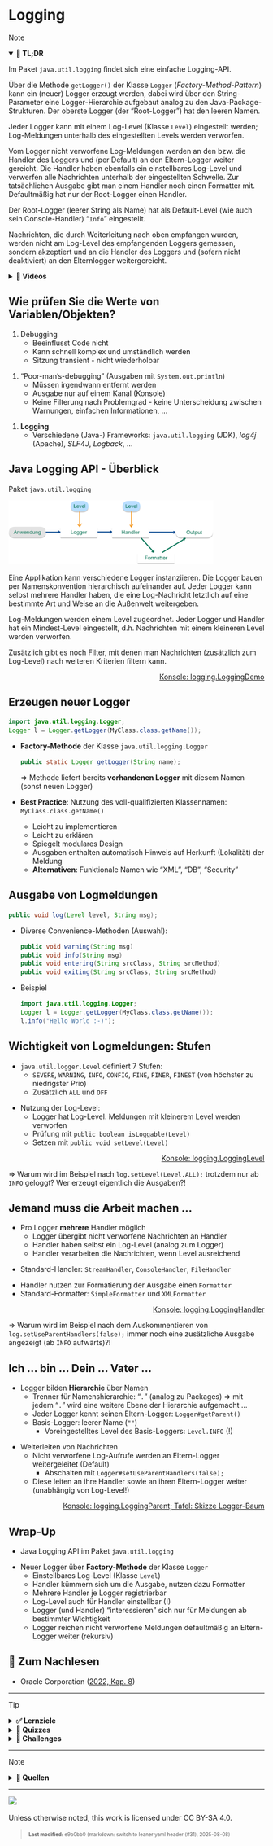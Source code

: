 # Logging

> [!NOTE]
>
> <details open>
>
> <summary><strong>🎯 TL;DR</strong></summary>
>
> Im Paket `java.util.logging` findet sich eine einfache Logging-API.
>
> Über die Methode `getLogger()` der Klasse `Logger`
> (*Factory-Method-Pattern*) kann ein (neuer) Logger erzeugt werden,
> dabei wird über den String-Parameter eine Logger-Hierarchie aufgebaut
> analog zu den Java-Package-Strukturen. Der oberste Logger (der
> “Root-Logger”) hat den leeren Namen.
>
> Jeder Logger kann mit einem Log-Level (Klasse `Level`) eingestellt
> werden; Log-Meldungen unterhalb des eingestellten Levels werden
> verworfen.
>
> Vom Logger nicht verworfene Log-Meldungen werden an den bzw. die
> Handler des Loggers und (per Default) an den Eltern-Logger weiter
> gereicht. Die Handler haben ebenfalls ein einstellbares Log-Level und
> verwerfen alle Nachrichten unterhalb der eingestellten Schwelle. Zur
> tatsächlichen Ausgabe gibt man einem Handler noch einen Formatter mit.
> Defaultmäßig hat nur der Root-Logger einen Handler.
>
> Der Root-Logger (leerer String als Name) hat als Default-Level (wie
> auch sein Console-Handler) “`Info`” eingestellt.
>
> Nachrichten, die durch Weiterleitung nach oben empfangen wurden,
> werden nicht am Log-Level des empfangenden Loggers gemessen, sondern
> akzeptiert und an die Handler des Loggers und (sofern nicht
> deaktiviert) an den Elternlogger weitergereicht.
>
> </details>
>
> <details>
>
> <summary><strong>🎦 Videos</strong></summary>
>
> - [VL Logging](https://youtu.be/_jYWJzr1rkA)
> - [Demo Logging (Überblick)](https://youtu.be/fWSc5A_CPL8)
> - [Demo Log-Level](https://youtu.be/0UUVQCVYNHo)
> - [Demo Logging: Handler und Formatter](https://youtu.be/dYOYA99EfrY)
> - [Demo Weiterleitung an den
>   Elternlogger](https://youtu.be/19Bki4IglWQ)
>
> </details>

## Wie prüfen Sie die Werte von Variablen/Objekten?

1.  Debugging
    - Beeinflusst Code nicht
    - Kann schnell komplex und umständlich werden
    - Sitzung transient - nicht wiederholbar

<!-- -->

1.  “Poor-man’s-debugging” (Ausgaben mit `System.out.println`)
    - Müssen irgendwann entfernt werden
    - Ausgabe nur auf einem Kanal (Konsole)
    - Keine Filterung nach Problemgrad - keine Unterscheidung zwischen
      Warnungen, einfachen Informationen, …

<!-- -->

1.  **Logging**
    - Verschiedene (Java-) Frameworks: `java.util.logging` (JDK),
      *log4j* (Apache), *SLF4J*, *Logback*, …

## Java Logging API - Überblick

Paket `java.util.logging`

<img src="images/logging.png" width="80%">

Eine Applikation kann verschiedene Logger instanziieren. Die Logger
bauen per Namenskonvention hierarchisch aufeinander auf. Jeder Logger
kann selbst mehrere Handler haben, die eine Log-Nachricht letztlich auf
eine bestimmte Art und Weise an die Außenwelt weitergeben.

Log-Meldungen werden einem Level zugeordnet. Jeder Logger und Handler
hat ein Mindest-Level eingestellt, d.h. Nachrichten mit einem kleineren
Level werden verworfen.

Zusätzlich gibt es noch Filter, mit denen man Nachrichten (zusätzlich
zum Log-Level) nach weiteren Kriterien filtern kann.

<p align="right"><a href="https://github.com/Programmiermethoden-CampusMinden/PM-Lecture/blob/master/markdown/coding/src/logging/LoggingDemo.java">Konsole: logging.LoggingDemo</a></p>

## Erzeugen neuer Logger

``` java
import java.util.logging.Logger;
Logger l = Logger.getLogger(MyClass.class.getName());
```

- **Factory-Methode** der Klasse `java.util.logging.Logger`

  ``` java
  public static Logger getLogger(String name);
  ```

  =\> Methode liefert bereits **vorhandenen Logger** mit diesem Namen
  (sonst neuen Logger)

- **Best Practice**: Nutzung des voll-qualifizierten Klassennamen:
  `MyClass.class.getName()`

  - Leicht zu implementieren
  - Leicht zu erklären
  - Spiegelt modulares Design
  - Ausgaben enthalten automatisch Hinweis auf Herkunft (Lokalität) der
    Meldung
  - **Alternativen**: Funktionale Namen wie “XML”, “DB”, “Security”

## Ausgabe von Logmeldungen

``` java
public void log(Level level, String msg);
```

- Diverse Convenience-Methoden (Auswahl):

  ``` java
  public void warning(String msg)
  public void info(String msg)
  public void entering(String srcClass, String srcMethod)
  public void exiting(String srcClass, String srcMethod)
  ```

<!-- -->

- Beispiel

  ``` java
  import java.util.logging.Logger;
  Logger l = Logger.getLogger(MyClass.class.getName());
  l.info("Hello World :-)");
  ```

## Wichtigkeit von Logmeldungen: Stufen

- `java.util.logger.Level` definiert 7 Stufen:
  - `SEVERE`, `WARNING`, `INFO`, `CONFIG`, `FINE`, `FINER`, `FINEST`
    (von höchster zu niedrigster Prio)
  - Zusätzlich `ALL` und `OFF`

<!-- -->

- Nutzung der Log-Level:
  - Logger hat Log-Level: Meldungen mit kleinerem Level werden verworfen
  - Prüfung mit `public boolean isLoggable(Level)`
  - Setzen mit `public void setLevel(Level)`

<p align="right"><a href="https://github.com/Programmiermethoden-CampusMinden/PM-Lecture/blob/master/markdown/coding/src/logging/LoggingLevel.java">Konsole: logging.LoggingLevel</a></p>

=\> Warum wird im Beispiel nach `log.setLevel(Level.ALL);` trotzdem nur
ab `INFO` geloggt? Wer erzeugt eigentlich die Ausgaben?!

## Jemand muss die Arbeit machen …

- Pro Logger **mehrere** Handler möglich
  - Logger übergibt nicht verworfene Nachrichten an Handler
  - Handler haben selbst ein Log-Level (analog zum Logger)
  - Handler verarbeiten die Nachrichten, wenn Level ausreichend

<!-- -->

- Standard-Handler: `StreamHandler`, `ConsoleHandler`, `FileHandler`

<!-- -->

- Handler nutzen zur Formatierung der Ausgabe einen `Formatter`
- Standard-Formatter: `SimpleFormatter` und `XMLFormatter`

<p align="right"><a href="https://github.com/Programmiermethoden-CampusMinden/PM-Lecture/blob/master/markdown/coding/src/logging/LoggingHandler.java">Konsole: logging.LoggingHandler</a></p>

=\> Warum wird im Beispiel nach dem Auskommentieren von
`log.setUseParentHandlers(false);` immer noch eine zusätzliche Ausgabe
angezeigt (ab `INFO` aufwärts)?!

## Ich … bin … Dein … Vater …

- Logger bilden **Hierarchie** über Namen
  - Trenner für Namenshierarchie: “`.`” (analog zu Packages) =\> mit
    jedem “`.`” wird eine weitere Ebene der Hierarchie aufgemacht …
  - Jeder Logger kennt seinen Eltern-Logger: `Logger#getParent()`
  - Basis-Logger: leerer Name (`""`)
    - Voreingestelltes Level des Basis-Loggers: `Level.INFO` (!)

<!-- -->

- Weiterleiten von Nachrichten
  - Nicht verworfene Log-Aufrufe werden an Eltern-Logger weitergeleitet
    (Default)
    - Abschalten mit `Logger#setUseParentHandlers(false);`
  - Diese leiten an ihre Handler sowie an ihren Eltern-Logger weiter
    (unabhängig von Log-Level!)

<p align="right"><a href="https://github.com/Programmiermethoden-CampusMinden/PM-Lecture/blob/master/markdown/coding/src/logging/LoggingParent.java">Konsole: logging.LoggingParent; Tafel: Skizze Logger-Baum</a></p>

## Wrap-Up

- Java Logging API im Paket `java.util.logging`

<!-- -->

- Neuer Logger über **Factory-Methode** der Klasse `Logger`
  - Einstellbares Log-Level (Klasse `Level`)
  - Handler kümmern sich um die Ausgabe, nutzen dazu Formatter
  - Mehrere Handler je Logger registrierbar
  - Log-Level auch für Handler einstellbar (!)
  - Logger (und Handler) “interessieren” sich nur für Meldungen ab
    bestimmter Wichtigkeit
  - Logger reichen nicht verworfene Meldungen defaultmäßig an
    Eltern-Logger weiter (rekursiv)

## 📖 Zum Nachlesen

- Oracle Corporation ([2022, Kap. 8](#ref-JDK-Doc))

------------------------------------------------------------------------

> [!TIP]
>
> <details>
>
> <summary><strong>✅ Lernziele</strong></summary>
>
> - k3: Nutzung der Java Logging API im Paket java.util.logging
> - k3: Erstellung eigener Handler und Formatter
>
> </details>
>
> <details>
>
> <summary><strong>🧩 Quizzes</strong></summary>
>
> - [Quiz Logging
>   (ILIAS)](https://www.hsbi.de/elearning/goto.php?target=tst_1106228&client_id=FH-Bielefeld)
>
> </details>
>
> <details>
>
> <summary><strong>🏅 Challenges</strong></summary>
>
> 1.  Schreiben Sie einen Formatter, welcher die Meldungen in folgendem
>     Format auf der *Konsole* ausgibt. Bauen Sie diesen Formatter in
>     alle Logger ein.
>
>         ------------
>         Logger: record.getLoggerName()
>         Level: record.getLevel()
>         Class: record.getSourceClassName()
>         Method: record.getSourceMethodName()
>         Message: record.getMessage()
>         ------------
>
> 2.  Schreiben Sie einen weiteren Formatter, welcher die Daten als
>     Komma-separierte Werte (CSV-Format) mit der folgenden Reihenfolge
>     in eine *Datei* ausgibt (durch Anfügen einer neuen Zeile an
>     bereits bestehenden Inhalt). Bauen Sie diesen Formatter in den
>     Logger für den Ringpuffer ein.
>
>         record.getLoggerName(),record.getLevel(),record.getSourceMethodName(),record.getSourceClassName(),record.getMessage()
>
> 3.  Ersetzen Sie in einem Beispielprogramm sämtliche Konsolenausgaben
>     (`System.out.println` und `System.err.println`) in der Vorgabe
>     durch geeignete Logger-Aufrufe mit passendem Log-Level.
>
>     Alle Warnungen und Fehler sollen zusätzlich in eine `.csv`-Datei
>     geschrieben werden. Auf der Konsole sollen alle Log-Meldungen
>     ausgegeben werden.
>
> </details>

------------------------------------------------------------------------

> [!NOTE]
>
> <details>
>
> <summary><strong>👀 Quellen</strong></summary>
>
> <div id="refs" class="references csl-bib-body hanging-indent"
> entry-spacing="0">
>
> <div id="ref-JDK-Doc" class="csl-entry">
>
> Oracle Corporation. 2022. „Java Core Libraries Developer Guide“. 2022.
> <https://docs.oracle.com/en/java/javase/17/core/index.html>.
>
> </div>
>
> </div>
>
> </details>

------------------------------------------------------------------------

<img src="https://licensebuttons.net/l/by-sa/4.0/88x31.png" width="10%">

Unless otherwise noted, this work is licensed under CC BY-SA 4.0.

<blockquote><p><sup><sub><strong>Last modified:</strong> e9b0bb0 (markdown: switch to leaner yaml header (#31), 2025-08-08)<br></sub></sup></p></blockquote>
